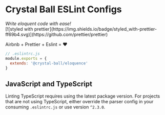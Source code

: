 # Crystal Ball ESLint Configs
<div><em>Write eloquent code with ease!</em></div>
<div>
[![styled with prettier](https://img.shields.io/badge/styled_with-prettier-ff69b4.svg)](https://github.com/prettier/prettier)
</div>

Airbnb + Prettier + Eslint = :heart:

```javascript
// .eslintrc.js
module.exports = {
  extends: '@crystal-ball/eloquence'
}
```

## JavaScript and TypeScript
Linting TypeScript requires using the latest package version. For projects that are
not using TypeScript, either override the parser config in your consuming
`.eslintrc.js` or use version `^2.3.0`.
